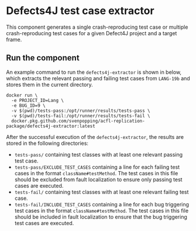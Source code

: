 # Defects4J test case extractor

This component generates a single crash-reproducing test case or multiple crash-reproducing test cases for a given Defect4J project and a target frame.

## Run the component

An example command to run the `defects4j-extractor` is shown in below, which extracts the relevant passing and failing test cases from `LANG-19b` and stores them in the current directory.

```
docker run \
  -e PROJECT_ID=Lang \
  -e BUG_ID=9 \
  -v $(pwd)/tests-pass:/opt/runner/results/tests-pass \
  -v $(pwd)/tests-fail:/opt/runner/results/tests-fail \
  docker.pkg.github.com/svenpopping/acfl-replication-package/defects4j-extractor:latest
```

After the successful execution of the `defects4j-extractor`, the results are stored in the following directories:
- `tests-pass/` containing test classes with at least one relevant passing test case.
- `tests-pass/EXCLUDE_TEST_CASES` containing a line for each failing test cases in the format `className#testMethod`. The test cases in this file should be excluded from fault localization to ensure only passing test cases are executed.
- `tests-fail/` containing test classes with at least one relevant failing test case.
- `tests-fail/INCLUDE_TEST_CASES` containing a line for each bug triggering test cases in the format `className#testMethod`. The test cases in this file should be included in fault localization to ensure that the bug triggering test cases are executed.